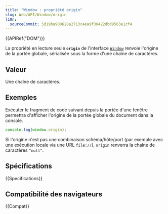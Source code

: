 ```yaml
---
title: "Window : propriété origin"
slug: Web/API/Window/origin
l10n:
  sourceCommit: 5d19ba908628a2713c4ea9f30422dbd9563e1cf4
---
```


{{APIRef("DOM")}}

La propriété en lecture seule **`origin`** de l'interface [`Window`](/fr/docs/Web/API/Window) renvoie l'origine de la portée globale, sérialisée sous la forme d'une chaîne de caractères.

## Valeur

Une chaîne de caractères.

## Exemples

Exécuter le fragment de code suivant depuis la portée d'une fenêtre permettra d'afficher l'origine de la portée globale du document dans la console.

```js
console.log(window.origin);
```

Si l'origine n'est pas une combinaison schéma/hôte/port (par exemple avec une exécution locale via une URL `file://`), `origin` renverra la chaîne de caractères `"null"`.

## Spécifications

{{Specifications}}

## Compatibilité des navigateurs

{{Compat}}
